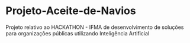 # Projeto-Aceite-de-Navios
Projeto relativo ao HACKATHON - IFMA de desenvolvimento de soluções para organizações públicas utilizando Inteligência Artificial
